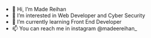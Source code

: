 - 👋 Hi, I’m Made Reihan
- 👀 I’m interested in Web Developer and Cyber Security
- 🌱 I’m currently learning Front End Developer
- 📫 You can reach me in instagram @madeereihan_

<!---
MadeReihan/MadeReihan is a ✨ special ✨ repository because its `README.md` (this file) appears on your GitHub profile.
You can click the Preview link to take a look at your changes.
--->
